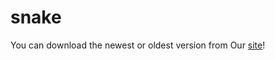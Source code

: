 # snake
You can download the newest or oldest version from
Our <a href="http://samvelsite.beget.tech">site</a>!

